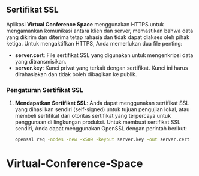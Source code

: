 ## Sertifikat SSL

Aplikasi **Virtual Conference Space** menggunakan HTTPS untuk mengamankan komunikasi antara klien dan server, memastikan bahwa data yang dikirim dan diterima tetap rahasia dan tidak dapat diakses oleh pihak ketiga. Untuk mengaktifkan HTTPS, Anda memerlukan dua file penting:

- **server.cert**: File sertifikat SSL yang digunakan untuk mengenkripsi data yang ditransmisikan.
- **server.key**: Kunci privat yang terkait dengan sertifikat. Kunci ini harus dirahasiakan dan tidak boleh dibagikan ke publik.

### Pengaturan Sertifikat SSL

1. **Mendapatkan Sertifikat SSL**:
   Anda dapat menggunakan sertifikat SSL yang dihasilkan sendiri (self-signed) untuk tujuan pengujian lokal, atau membeli sertifikat dari otoritas sertifikat yang terpercaya untuk penggunaan di lingkungan produksi. Untuk membuat sertifikat SSL sendiri, Anda dapat menggunakan OpenSSL dengan perintah berikut:
   ```bash
   openssl req -nodes -new -x509 -keyout server.key -out server.cert
# Virtual-Conference-Space